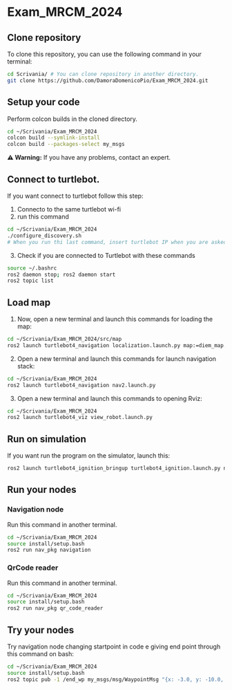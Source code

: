 # Exam_MRCM_2024

## Clone repository

To clone this repository, you can use the following command in your terminal:
```bash
cd Scrivania/ # You can clone repository in another directory.
git clone https://github.com/DamoraDomenicoPio/Exam_MRCM_2024.git
```

## Setup your code

Perform colcon builds in the cloned directory.
```sh
cd ~/Scrivania/Exam_MRCM_2024
colcon build --symlink-install
colcon build --packages-select my_msgs
```

**⚠️ Warning:** If you have any problems, contact an expert.

## Connect to turtlebot.

If you want connect to turtlebot follow this step:
1. Connecto to the same turtlebot wi-fi
2. run this command
```sh
cd ~/Scrivania/Exam_MRCM_2024
./configure_discovery.sh
# When you run thi last command, insert turtlebot IP when you are asked to enter "RPi4 IP address". Press ENTER for the other requests.
```

3. Check if you are connected to Turtlebot with these commands
```sh
source ~/.bashrc
ros2 daemon stop; ros2 daemon start
ros2 topic list
```

## Load map
1. Now, open a new terminal and launch this commands for loading the map:
```sh
cd ~/Scrivania/Exam_MRCM_2024/src/map
ros2 launch turtlebot4_navigation localization.launch.py map:=diem_map.yaml
```

2. Open a new terminal and launch this commands for launch navigation stack:
```sh
cd ~/Scrivania/Exam_MRCM_2024
ros2 launch turtlebot4_navigation nav2.launch.py
```

3. Open a new terminal and launch this commands to opening Rviz:
```sh
cd ~/Scrivania/Exam_MRCM_2024
ros2 launch turtlebot4_viz view_robot.launch.py
```

## Run on simulation
If you want run the program on the simulator, launch this:
```sh
ros2 launch turtlebot4_ignition_bringup turtlebot4_ignition.launch.py nav2:=true slam:=false localization:=true rviz:=true
```

## Run your nodes
### Navigation node
Run this command in another terminal.
```sh
cd ~/Scrivania/Exam_MRCM_2024
source install/setup.bash
ros2 run nav_pkg navigation
```

### QrCode reader
Run this command in another terminal.
```sh
cd ~/Scrivania/Exam_MRCM_2024
source install/setup.bash
ros2 run nav_pkg qr_code_reader
```

## Try your nodes

Try navigation node changing startpoint in code e giving end point through this command on bash:
```sh
cd ~/Scrivania/Exam_MRCM_2024
source install/setup.bash
ros2 topic pub -1 /end_wp my_msgs/msg/WaypointMsg "{x: -3.0, y: -10.0, direction: 0}"
```